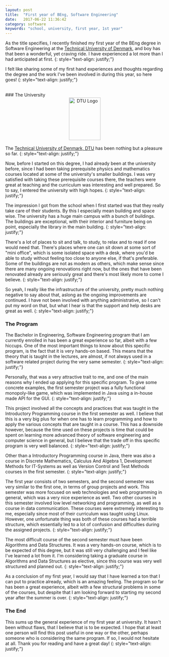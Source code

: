 ```yaml
---
layout: post
title:  "First year of BEng, Software Engineering"
date:   2017-06-22 11:36:42
category: software
keywords: "school, university, first year, 1st year"
---
```


As the title specifies, I recently finished my first year of the BEng degree in Software Engineering at the <a href="http://dtu.dk" target="_blank">Technical University of Denmark</a>, and boy has that been a wonderful, yet craving ride. I have experienced a lot more than I had anticipated at first.
{: style="text-align: justify;"}

I felt like sharing some of my first hand experiences and thoughts regarding the degree and the work I've been involved in during this year, so here goes!
{: style="text-align: justify;"}

<br>
### The University 
<center><img src="/assets/img/dtu_logo.jpg" width="100" height="135" alt="DTU Logo"></center>
<br>
The <a href="http://dtu.dk" target="_blank">Technical University of Denmark, DTU</a> has been nothing but a pleasure so far.
{: style="text-align: justify;"}

Now, before I started on this degree, I had already been at the university before, since I had been taking prerequisite physics and mathematics courses located at some of the university's 
smaller buildings. I was very satisfied with taking these prerequisite courses there, the teachers were great at teaching and the curriculum was interesting and well prepared. 
So to say, I entered the university with high hopes.
{: style="text-align: justify;"}

The impression I got from the school when I first started was that they really take care of their students. By this I especially mean building and space wise. 
The university has a huge main campus with a bunch of buildings. The buildings are exceptional, with their interior and furniture being on point, 
especially the library in the main building.
{: style="text-align: justify;"}

There's a lot of places to sit and talk, to study, to relax and to read if one would need that. There's places where one can sit down 
at some sort of "mini office", which is some isolated space with a desk, where you'd be able to study without feeling too close to anyone else, if that's preferable. 
Some of the buildings are not as modern as others, which make sense since there are many ongoing renovations right now, but the ones that have been renovated already are seriously 
great and there's most likely more to come I believe.
{: style="text-align: justify;"}

So yeah, I really like the infrastructure of the university, pretty much nothing negative to say about that, aslong as the ongoing improvements are continued.
I have not been involved with anything administrative, so I can't put my word on that, but what I hear is that the support and help desks are great as well.
{: style="text-align: justify;"}
<br>
### The Program

The Bachelor in Engineering, Software Engineering program that I am currently enrolled in has been a great experience so far, albeit with a few hiccups. One of the most important things
to know about this specific program, is the fact that it is very hands-on based. This means that the theory that is taught in the lectures, are almost, if not always used in a software 
related project during the very same semester.
{: style="text-align: justify;"}

Personally, that was a very attractive trait to me, and one of the main reasons why I ended up applying for this specific program. To give some concrete examples, the first semester project
was a fully functional monopoly-like game, which was implemented in Java using a in-house made API for the GUI.
{: style="text-align: justify;"}

This project involved all the concepts and practices that was taught in the Introductory Programming course in the first semester as well. 
I believe that this is a very big plus for when one has to learn programming and how to apply the various concepts that are taught in a course. 
This has a downside however, because the time used on these projects is time that could be spent on learning more advanced theory of software engineering and computer science in general, 
but I believe that the trade off in this specific program is very well balanced. 
{: style="text-align: justify;"}

Other than a Introductory Programming course in Java, there was also a course in Discrete Mathematics, Calculus And Algebra 1, Development
Methods for IT-Systems as well as Version Control and Test Methods courses in the first semester.
{: style="text-align: justify;"}

The first year consists of two semesters, and the second semester was very similar to the first one, in terms of group projects and work.
This semester was more focused on web technologies and web programming in general, which was a very nice experience as well. Two other courses
in this semester involved low level networking and programming, as well as a course in data communication. These courses were extremely interesting to me, especially
since most of their curriculum was taught using Linux. However, one unfortunate thing was both of these courses had a terrible structure, which essentially led to a lot of confusion
and difficulties during the assigned projects.
{: style="text-align: justify;"}

The most difficult course of the second semester must have been Algorithms and Data Structures. It was a very hands-on course, which is to be expected of this degree, 
but it was still very challenging and I feel like I've learned a lot from it. I'm considering taking a graduate course in Algorithms and Data Structures as elective,
since this course was very well structured and planned out.
{: style="text-align: justify;"}

As a conclusion of my first year, I would say that I have learned a ton that I can put to practice already, which is an amazing feeling. The program so far has been a great experience, albeit with a few structural problems in some of the courses, but despite that I am looking forward to starting my second year after the summer is over.
{: style="text-align: justify;"}
<br>
### The End
This sums up the general experience of my first year at university. It hasn't been without flaws, that I believe that is to be expected.
I hope that at least one person will find this post useful in one way or the other, perhaps someone who is considering the same program. If so, I would
not hesitate at all. Thank you for reading and have a great day!
{: style="text-align: justify;"}
